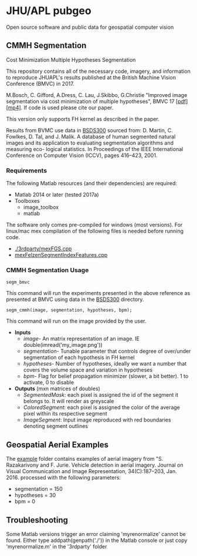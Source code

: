 # JHU/APL pubgeo
Open source software and public data for geospatial computer vision

## CMMH Segmentation 
Cost Minimization Multiple Hypotheses Segmentation 
 
This repository contains all of the necessary code, imagery, and information to reproduce JHUAPL's results published at
the British Machine Vision Conference (BMVC) in 2017.
 
M.Bosch, C. Gifford, A.Dress, C. Lau, J.Skibbo, G.Christie 
"Improved image segmentation via cost minimization of multiple hypotheses", BMVC 17 
[[pdf]](./0939.pdf)
[[mp4]](https://www.dropbox.com/s/afri5vgbhvovsn9/0939.mp4?dl=1). 
If code is used please cite our paper.

This version only supports FH kernel as described in the paper.

Results from BVMC use data in [BSDS300](./BSDS300) sourced from:
D. Martin, C. Fowlkes, D. Tal, and J. Malik. A database of human segmented natural
images and its application to evaluating segmentation algorithms and measuring eco-
logical statistics. In Proceedings of the IEEE International Conference on Computer
Vision (ICCV), pages 416–423, 2001.

### Requirements
The following Matlab resources (and their dependencies) are required:
* Matlab 2014 or later (tested 2017a)
* Toolboxes
  * image_toolbox
  * matlab

The software only comes pre-compiled for windows (most versions). For linux/mac mex compilation of the following files is needed before running code.
* [./3rdparty/mexFGS.cpp](./3rdparty/mexFGS.cpp)
* [mexFelzenSegmentIndexFeatures.cpp](./mexFelzenSegmentIndexFeatures.cpp)

### CMMH Segmentation Usage
    segm_bmvc
This command will run the experiments presented in the above reference as presented at BMVC using data in the [BSDS300](./BSDS300) directory.
    
    segm_cmmh(image, segmentation, hypotheses, bpm);
This command will run on the image provided by the user.
* **Inputs**
  * _image_- An matrix representation of an image. IE double(imread('my_image.png'))
  * _segmentation_- Tunable parameter that controls degree of over/under segmentation of each hypothesis in FH kernel
  * _hypotheses_- Number of hypotheses, ideally we want a number that covers the volume space and variation in hypotheses
  * _bpm_- Flag for belief propagation minimizer (slower, a bit better). 1 to activate, 0 to disable
* **Outputs** (mxn matrices of doubles)
  * _SegmentedMask_: each pixel is assigned the id of the segment it belongs to. It will render as greyscale
  * _ColoredSegment_: each pixel is assigned the color of the average pixel within its respective segment
  * _ImageSegment_: Input image reproduced with red boundaries denoting segment outlines 

## Geospatial Aerial Examples
The [example](./example) folder contains examples of aerial imagery from 
"S. Razakarivony and F. Jurie. Vehicle detection in aerial imagery. 
Journal on Visual Communication and Image Representation, 34(C):187–203, Jan. 2016. 
processed with the following parameters:
* segmentation = 150
* hypotheses = 30
* bpm = 0

## Troubleshooting
Some Matlab versions trigger an error claiming 'myrenormalize' cannot be found.
Either type addpath(genpath('./')) in the Matlab console or just copy 'myrenormalize.m' in the '3rdparty' folder
